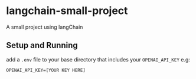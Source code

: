 # langchain-small-project

A small project using langChain

## Setup and Running

add a `.env` file to your base directory that includes your `OPENAI_API_KEY` e.g:

```
OPENAI_API_KEY=[YOUR KEY HERE]
```
